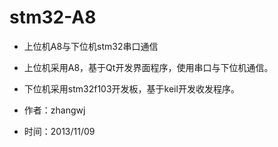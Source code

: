 stm32-A8
========

* 上位机A8与下位机stm32串口通信

* 上位机采用A8，基于Qt开发界面程序，使用串口与下位机通信。
* 下位机采用stm32f103开发板，基于keil开发收发程序。

* 作者：zhangwj
* 时间：2013/11/09
